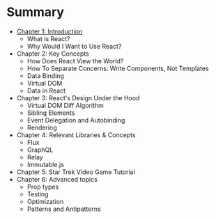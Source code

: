 # Summary

* [Chapter 1: Introduction](chapters/chapter_1_introduction.md)
   * What is React?
   * Why Would I Want to Use React?
* Chapter 2: Key Concepts
   * How Does React View the World?
   * How To Separate Concerns: Write Components, Not Templates
   * Data Binding
   * Virtual DOM
   * Data in React
* Chapter 3: React's Design Under the Hood
   * Virtual DOM Diff Algorithm
   * Sibling Elements
   * Event Delegation and Autobinding
   * Rendering
* Chapter 4: Relevant Libraries & Concepts
   * Flux
   * GraphQL
   * Relay
   * Immutable.js
* Chapter 5: Star Trek Video Game Tutorial
* Chapter 6: Advanced topics
   * Prop types
   * Testing
   * Optimization
   * Patterns and Antipatterns


